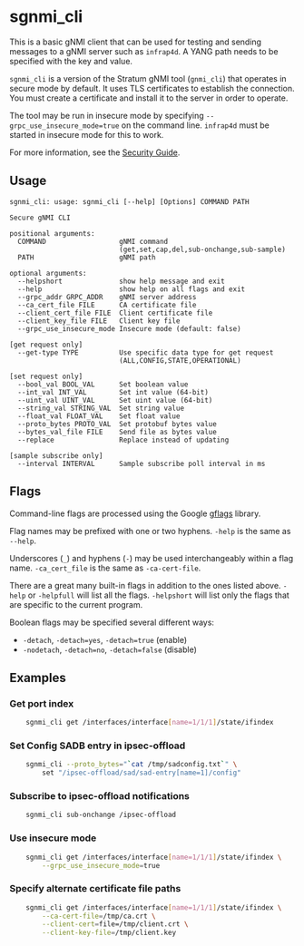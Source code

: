 <!--
Copyright 2018-present Open Networking Foundation
Copyright 2022-2023 Intel Corporation

SPDX-License-Identifier: Apache-2.0
-->

# sgnmi_cli

This is a basic gNMI client that can be used for testing and sending
messages to a gNMI server such as `infrap4d`. A YANG path needs to be
specified with the key and value.

`sgnmi_cli` is a version of the Stratum gNMI tool (`gnmi_cli`) that operates
in secure mode by default. It uses TLS certificates to establish the
connection. You must create a certificate and install it to the server
in order to operate.

The tool may be run in insecure mode by specifying `--grpc_use_insecure_mode=true`
on the command line. `infrap4d` must be started in insecure mode for this to
work.

For more information, see the [Security Guide](/guides/security/security-guide.md).

## Usage

```text
sgnmi_cli: usage: sgnmi_cli [--help] [Options] COMMAND PATH

Secure gNMI CLI

positional arguments:
  COMMAND                  gNMI command
                           (get,set,cap,del,sub-onchange,sub-sample)
  PATH                     gNMI path

optional arguments:
  --helpshort              show help message and exit
  --help                   show help on all flags and exit
  --grpc_addr GRPC_ADDR    gNMI server address
  --ca_cert_file FILE      CA certificate file
  --client_cert_file FILE  Client certificate file
  --client_key_file FILE   Client key file
  --grpc_use_insecure_mode Insecure mode (default: false)

[get request only]
  --get-type TYPE          Use specific data type for get request
                           (ALL,CONFIG,STATE,OPERATIONAL)

[set request only]
  --bool_val BOOL_VAL      Set boolean value
  --int_val INT_VAL        Set int value (64-bit)
  --uint_val UINT_VAL      Set uint value (64-bit)
  --string_val STRING_VAL  Set string value
  --float_val FLOAT_VAL    Set float value
  --proto_bytes PROTO_VAL  Set protobuf bytes value
  --bytes_val_file FILE    Send file as bytes value
  --replace                Replace instead of updating

[sample subscribe only]
  --interval INTERVAL      Sample subscribe poll interval in ms
```

## Flags

Command-line flags are processed using the Google
[gflags](https://gflags.github.io/gflags/) library.

Flag names may be prefixed with one or two hyphens.
`-help` is the same as `--help`.

Underscores (`_`) and hyphens (`-`) may be used interchangeably within a
flag name. `-ca_cert_file` is the same as `-ca-cert-file`.

There are a great many built-in flags in addition to the ones listed above.
`-help` or `-helpfull` will list all the flags. `-helpshort` will list only
the flags that are specific to the current program.

Boolean flags may be specified several different ways:

- `-detach`, `-detach=yes`, `-detach=true` (enable)
- `-nodetach`, `-detach=no`, `-detach=false` (disable)

## Examples

### Get port index

```bash
    sgnmi_cli get /interfaces/interface[name=1/1/1]/state/ifindex
```

### Set Config SADB entry in ipsec-offload

```bash
    sgnmi_cli --proto_bytes="`cat /tmp/sadconfig.txt`" \
        set "/ipsec-offload/sad/sad-entry[name=1]/config"
```

### Subscribe to ipsec-offload notifications

```bash
    sgnmi_cli sub-onchange /ipsec-offload
```

### Use insecure mode

```bash
    sgnmi_cli get /interfaces/interface[name=1/1/1]/state/ifindex \
        --grpc_use_insecure_mode=true
```

### Specify alternate certificate file paths

```bash
    sgnmi_cli get /interfaces/interface[name=1/1/1]/state/ifindex \
        --ca-cert-file=/tmp/ca.crt \
        --client-cert=file=/tmp/client.crt \
        --client-key-file=/tmp/client.key
```

